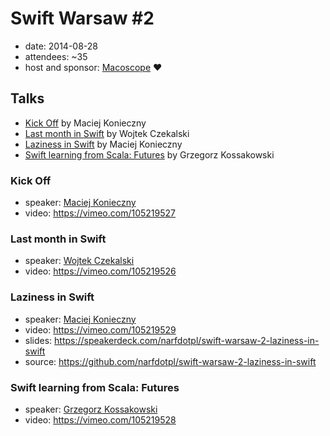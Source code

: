 # Swift Warsaw #2

- date: 2014-08-28
- attendees: ~35
- host and sponsor: [Macoscope](http://macoscope.com/) :heart:


## Talks

- [Kick Off](#kick-off) by Maciej Konieczny
- [Last month in Swift](#last-month-in-swift) by Wojtek Czekalski
- [Laziness in Swift](#laziness-in-swift) by Maciej Konieczny
- [Swift learning from Scala: Futures](#swift-learning-from-scala-futures) by Grzegorz Kossakowski

### Kick Off

- speaker: [Maciej Konieczny](http://narf.pl/)
- video: <https://vimeo.com/105219527>


### Last month in Swift

- speaker: [Wojtek Czekalski](http://wczekalski.com/)
- video: <https://vimeo.com/105219526>


### Laziness in Swift

- speaker: [Maciej Konieczny](http://narf.pl/)
- video: <https://vimeo.com/105219529>
- slides: <https://speakerdeck.com/narfdotpl/swift-warsaw-2-laziness-in-swift>
- source: <https://github.com/narfdotpl/swift-warsaw-2-laziness-in-swift>


### Swift learning from Scala: Futures

- speaker: [Grzegorz Kossakowski](https://twitter.com/gkossakowski)
- video: <https://vimeo.com/105219528>
